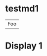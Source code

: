 # testmd1

<link href="https://cdn.jsdelivr.net/npm/bootstrap@5.0.2/dist/css/bootstrap.min.css" rel="stylesheet" integrity="sha384-EVSTQN3/azprG1Anm3QDgpJLIm9Nao0Yz1ztcQTwFspd3yD65VohhpuuCOmLASjC" crossorigin="anonymous">

<table>
    <tr>
        <td>Foo</td>
    </tr>
</table>

<h1 class="display-1">Display 1</h1>
